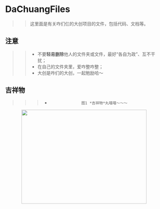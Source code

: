 # DaChuangFiles
>> 这里面是有关咋们仨的大创项目的文件，包括代码、文档等。
## 注意
>> * 不要**轻易删除**他人的文件夹或文件，最好“各自为政”、互不干扰；
>> * 在自己的文件夹里，爱咋整咋整；
>> * 大创是咋们的大创，一起勉励哈～
## 吉祥物
>>> * 					图1 *吉祥物*丸嘻嘻～～～
<div align="center">
<img src='https://github.com/25thengineer/DaChuangFiles/blob/master/Utah/preparingAndLearning/miao.jpg' align='center'  width="400" height="300"></img>
</div>
